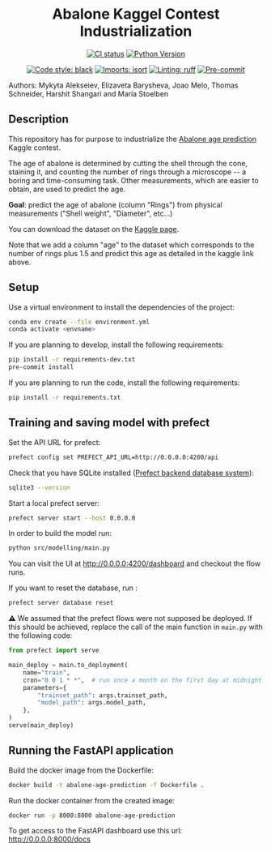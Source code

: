 <div align="center">

# Abalone Kaggel Contest Industrialization

[![CI status](https://github.com/stlbnmaria/xhec-mlops-project-student/actions/workflows/ci.yaml/badge.svg)](https://github.com/stlbnmaria/xhec-mlops-project-student/actions/workflows/ci.yaml?query=branch%3Amaster)
[![Python Version](https://img.shields.io/badge/python-3.9%20%7C%203.10-blue.svg)]()

[![Code style: black](https://img.shields.io/badge/code%20style-black-000000.svg)](https://github.com/psf/black)
[![Imports: isort](https://img.shields.io/badge/%20imports-isort-%231674b1?style=flat&labelColor=ef8336)](https://pycqa.github.io/isort/)
[![Linting: ruff](https://img.shields.io/endpoint?url=https://raw.githubusercontent.com/charliermarsh/ruff/main/assets/badge/v2.json)](https://github.com/astral-sh/ruff)
[![Pre-commit](https://img.shields.io/badge/pre--commit-enabled-informational?logo=pre-commit&logoColor=white)](https://github.com/stlbnmaria/xhec-mlops-project-student/blob/main/.pre-commit-config.yaml)
</div>

Authors: Mykyta Alekseiev, Elizaveta Barysheva, Joao Melo, Thomas Schneider, Harshit Shangari and Maria Stoelben

## Description

This repository has for purpose to industrialize the [Abalone age prediction](https://www.kaggle.com/datasets/rodolfomendes/abalone-dataset) Kaggle contest.

The age of abalone is determined by cutting the shell through the cone, staining it, and counting the number of rings through a microscope -- a boring and time-consuming task. Other measurements, which are easier to obtain, are used to predict the age.

**Goal**: predict the age of abalone (column "Rings") from physical measurements ("Shell weight", "Diameter", etc...)

You can download the dataset on the [Kaggle page](https://www.kaggle.com/datasets/rodolfomendes/abalone-dataset).

Note that we add a column "age" to the dataset which corresponds to the number of rings plus 1.5 and predict this age as detailed in the kaggle link above.

## Setup

Use a virtual environment to install the dependencies of the project:
```bash
conda env create --file environment.yml
conda activate <envname>
```

If you are planning to develop, install the following requirements:
```bash
pip install -r requirements-dev.txt
pre-commit install
```

If you are planning to run the code, install the following requirements:
```bash
pip install -r requirements.txt
```

## Training and saving model with prefect
Set the API URL for prefect:
```bash
prefect config set PREFECT_API_URL=http://0.0.0.0:4200/api
```
Check that you have SQLite installed ([Prefect backend database system](https://docs.prefect.io/2.13.7/getting-started/installation/#external-requirements)):
```bash
sqlite3 --version
```

Start a local prefect server:
```bash
prefect server start --host 0.0.0.0
```

In order to build the model run:
```bash
python src/modelling/main.py
```

You can visit the UI at http://0.0.0.0:4200/dashboard and checkout the flow runs.

If you want to reset the database, run :
```bash
prefect server database reset
```

:warning: We assumed that the prefect flows were not supposed be deployed. If this should be achieved, replace the call of the main function in `main.py` with the following code:
```python
from prefect import serve

main_deploy = main.to_deployment(
    name="train",
    cron="0 0 1 * *",  # run once a month on the first day at midnight
    parameters={
        "trainset_path": args.trainset_path,
        "model_path": args.model_path,
    },
)
serve(main_deploy)
```

## Running the FastAPI application
Build the docker image from the Dockerfile:
```bash
docker build -t abalone-age-prediction -f Dockerfile .
```
Run the docker container from the created image:
```bash
docker run -p 8000:8000 abalone-age-prediction
```
To get access to the FastAPI dashboard use this url: http://0.0.0.0:8000/docs
